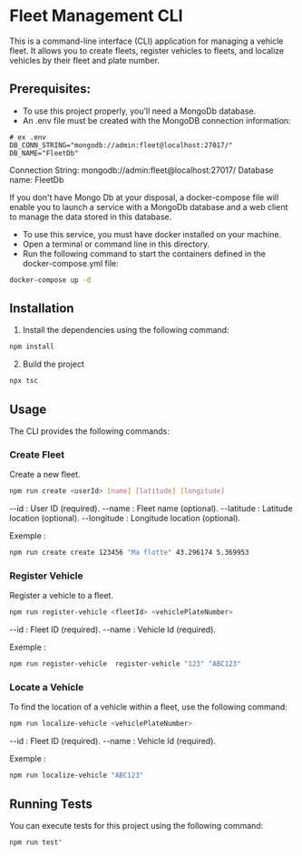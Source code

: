# Fleet Management CLI

This is a command-line interface (CLI) application for managing a vehicle fleet. It allows you to create fleets, register vehicles to fleets, and localize vehicles by their fleet and plate number.

## Prerequisites:

 - To use this project properly, you'll need a MongoDb database.
 - An .env file must be created with the MongoDB connection information:

```dotenv
# ex .env
DB_CONN_STRING="mongodb://admin:fleet@localhost:27017/"
DB_NAME="FleetDb"
```
Connection String: mongodb://admin:fleet@localhost:27017/
Database name: FleetDb

If you don't have Mongo Db at your disposal, a docker-compose file will enable you to launch a service with a MongoDb database and a web client to manage the data stored in this database.

- To use this service, you must have docker installed on your machine.
- Open a terminal or command line in this directory.
- Run the following command to start the containers defined in the docker-compose.yml file:

```bash
docker-compose up -d
```

## Installation


1. Install the dependencies using the following command:

```bash
npm install
```
2. Build the project

```bash
npx tsc
```

## Usage

The CLI provides the following commands:

### Create Fleet

Create a new fleet.

```bash
npm run create <userId> [name] [latitude] [longitude]
```

--id <id>: User ID (required).
--name <name>: Fleet name (optional).
--latitude <latitude>: Latitude location (optional).
--longitude <longitude>: Longitude location (optional).

Exemple :

```bash
npm run create create 123456 "Ma flotte" 43.296174 5.369953
```

### Register Vehicle

Register a vehicle to a fleet.

```bash
npm run register-vehicle <fleetId> <vehiclePlateNumber>
```

--id <fleetId>: Fleet ID (required).
--name <vehiclePlateNumber>: Vehicle Id (required).

Exemple : 

```bash
npm run register-vehicle  register-vehicle "123" "ABC123"

```

### Locate a Vehicle

To find the location of a vehicle within a fleet, use the following command:

```bash
npm run localize-vehicle <vehiclePlateNumber>
```

--id <fleetId>: Fleet ID (required).
--name <vehiclePlateNumber>: Vehicle Id (required).

Exemple : 

```bash
npm run localize-vehicle "ABC123"

```

## Running Tests

You can execute tests for this project using the following command:

```bash
npm run test"

```